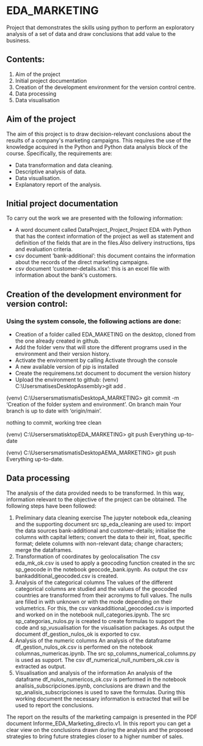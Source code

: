 # EDA_MARKETING
Project that demonstrates the skills using python to perform an exploratory analysis of a set of data and draw conclusions that add value to the business.


## Contents:
1. Aim of the project
2. Initial project documentation
3. Creation of the development environment for the version control centre.
4. Data processing
5. Data visualisation

## Aim of the project
The aim of this project is to draw decision-relevant conclusions about the results of a company's marketing campaigns. This requires the use of the knowledge acquired in the Python and Python data analysis block of the course. Specifically, the requirements are:
- Data transformation and data cleaning.
- Descriptive analysis of data.
- Data visualisation.
- Explanatory report of the analysis.
  
## Initial project documentation

To carry out the work we are presented with the following information:
- A word document called DataProject_Project_Project EDA with Python that has the context information of the project as well as statement and definition of the fields that are in the files.Also delivery instructions, tips and evaluation criteria.
- csv document ‘bank-additional’: this document contains the information about the records of the direct marketing campaigns.
- csv document ‘customer-details.xlsx’: this is an excel file with information about the bank's customers.

## Creation of the development environment for version control:

### Using the system console, the following actions are done:
- Creation of a folder called EDA_MAKETING on the desktop, cloned from the one already created in github.
- Add the folder venv that will store the different programs used in the environment and their version history.
- Activate the environment by calling Activate through the console
- A new available version of pip is installed
- Create the requiremens.txt document to document the version history
- Upload the environment to github:
(venv) C:\UsersmatisesDesktopAssembly>git add .

(venv) C:\UsersersmatismatisDesktopA_MARKETING> git commit -m ‘Creation of the folder system and environment’.
On branch main
Your branch is up to date with ‘origin/main’.

nothing to commit, working tree clean

(venv) C:\UsersersmatisktopEDA_MARKETING> git push
Everything up-to-date

(venv) C:\UsersersmatismatisDesktopAEMA_MARKETING> git push Everything up-to-date.

## Data processing

The analysis of the data provided needs to be transformed. In this way, information relevant to the objective of the project can be obtained. The following steps have been followed:

1. Preliminary data cleaning exercise
    The jupyter notebook eda_cleaning and the supporting document src sp_eda_cleaning are used to: import the data sources bank-additional and customer-details; initialise the columns with capital letters; convert the data to their int, float, specific format; delete columns with non-relevant data; change characters; merge the dataframes. 
2. Transformation of coordinates by geolocalisation
    The csv eda_mk_ok.csv is used to apply a geocoding function created in the src sp_geocode in the notebook geocode_bank.ipynb. As output the csv bankadditional_geocoded.csv is created.
3. Analysis of the categorical columns
    The values of the different categorical columns are studied and the values of the geocoded countries are transformed from their acronyms to full values.
    The nulls are filled in with unknown or with the mode depending on their volumetrics. For this, the csv vankadditional_geocoded.csv is imported and worked on in the notebook null_categories.ipynb. The src sp_categorias_nulos.py is created to create formulas to support the code and sp_vusualisation for the visualisation packages. As output the document df_gestion_nulos_ok is exported to csv.
4. Analysis of the numeric columns
    An analysis of the dataframe df_gestion_nulos_ok.csv is performed on the notebook columnas_numericas.ipynb. The src sp_columns_numerical_columns.py is used as support. The csv df_numerical_null_numbers_ok.csv is extracted as output.
5. Visualisation and analysis of the information
    An analysis of the dataframe df_nulos_numericos_ok.csv is performed in the notebook analisis_subscripciones.ipynb, conclusions are drawn and the sp_analisis_subscripciones is used to save the formulas. 
    During this working document the necessary information is extracted that will be used to report the conclusions.

The report on the results of the marketing campaign is presented in the PDF document Informe_EDA_Marketing_directo.v1. In this report you can get a clear view on the conclusions drawn during the analysis and the proposed strategies to bring future strategies closer to a higher number of sales.


